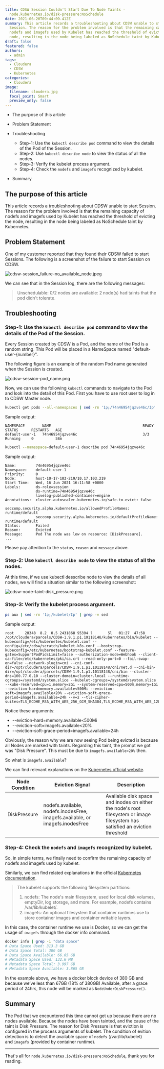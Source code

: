 ```yaml
---
title: CDSW Session Couldn't Start Due To Node Taints -
  node.kubernetes.io/disk-pressure:NoSchedule
date: 2021-06-20T09:44:09.412Z
summary: This article records a troubleshooting about CDSW unable to start
  Session. The reason for the problem involved is that the remaining capacity of
  nodefs and imagefs used by Kubelet has reached the threshold of evicting the
  node, resulting in the node being labeled as NoSchedule taint by Kubernetes.
draft: false
featured: false
authors:
  - admin
tags:
  - Cloudera
  - CDSW
  - Kubernetes
categories:
  - Cloudera
image:
  filename: cloudera.jpg
  focal_point: Smart
  preview_only: false
---
```

<!--StartFragment-->

* The purpose of this article
* Problem Statement
* Troubleshooting

  * Step-1: Use the `kubectl describe pod` command to view the details of the Pod of the Session.
  * Step-2: Use `kubectl describe node` to view the status of all the nodes.
  * Step-3: Verify the kubelet process argument.
  * Step-4: Check the `nodefs` and `imagefs` recognized by kubelet.
* Summary

<!--EndFragment-->

<!--StartFragment-->

## The purpose of this article

This article records a troubleshooting about CDSW unable to start Session. The reason for the problem involved is that the remaining capacity of nodefs and imagefs used by Kubelet has reached the threshold of evicting the node, resulting in the node being labeled as NoSchedule taint by Kubernetes.

<!--EndFragment-->

<!--StartFragment-->

## Problem Statement

One of my customer reported that they found their CDSW failed to start Sessions. The following is a screenshot of the failure to start Session on CDSW.

![cdsw-session_failure-no_available_node.jpeg](cdsw-session_failure-no_available_node.jpeg)

We can see that in the Session log, there are the following messages:

> Unschedulable: 0/2 nodes are available: 2 node(s) had taints that the pod didn't tolerate.

<!--EndFragment-->

<!--StartFragment-->

## Troubleshooting

### [](#step-1-use-the-kubectl-describe-pod-command-to-view-the-details-of-the-pod-of-the-session)Step-1: Use the `kubectl describe pod` command to view the details of the Pod of the Session.

Every Session created by CDSW is a Pod, and the name of the Pod is a random string. This Pod will be placed in a NameSpace named "default-user-{number}".

The following figure is an example of the random Pod name generated when the Session is created.

![cdsw-session-pod_name.png](cdsw-session-pod_name.png)

Now, we can use the following `kubectl` commands to navigate to the Pod and look into the detail of this Pod. First you have to use root user to log in to CDSW Master node.

```bash
kubectl get pods --all-namespaces | sed -rn '1p;/74n46954jqzve46c/Ip'
```

Sample output:

```plaintext
NAMESPACE        NAME                                          READY   STATUS      RESTARTS   AGE
default-user-1   74n46954jqzve46c                              3/3     Running     0          58m
```

```bash
kubectl --namespace=default-user-1 describe pod 74n46954jqzve46c
```

Sample output:

```plaintext
Name:         74n46954jqzve46c
Namespace:    default-user-1
Priority:     0
Node:         host-10-17-103-219/10.17.103.219
Start Time:   Wed, 16 Jun 2021 16:11:58 +0000
Labels:       ds-role=session
              ds-runtime=74n46954jqzve46c
              livelog-published-container=engine
Annotations:  cluster-autoscaler.kubernetes.io/safe-to-evict: false
              seccomp.security.alpha.kubernetes.io/allowedProfileNames: runtime/default
              seccomp.security.alpha.kubernetes.io/defaultProfileName: runtime/default
Status:       Failed
Reason:       Evicted
Message:      Pod The node was low on resource: [DiskPressure].
...
```

Please pay attention to the `status`, `reason` and `message` above.

<!--EndFragment--><!--StartFragment-->

### Step-2: Use `kubectl describe node` to view the status of all the nodes.

At this time, if we use kubectl desscribe node to view the details of all nodes, we will find a situation similar to the following screenshot:

![cdsw-node-taint-disk_pressure.png](cdsw-node-taint-disk-pressure.jpg)

### [](#step-3-verify-the-kubelet-process-argument)Step-3: Verify the kubelet process argument.

```bash
ps aux | sed -rn '1p;/kubelet/Ip' | grep -v sed
```

Sample output:

```plaintext
root     20348  8.2  0.5 2431868 95304 ?       Sl   01:27  47:58 /opt/cloudera/parcels/CDSW-1.9.1.p1.10118148/kubernetes/bin/kubelet --kubeconfig=/etc/kubernetes/kubelet.conf --config=/etc/cdsw/scratch/kubelet.k8s.conf --bootstrap-kubeconfig=/etc/kubernetes/bootstrap-kubelet.conf --feature-gates=SupportPodPidsLimit=false --authorization-mode=Webhook --client-ca-file=/etc/kubernetes/pki/ca.crt --read-only-port=0 --fail-swap-on=false --network-plugin=cni --cni-conf-dir=/opt/cloudera/parcels/CDSW-1.9.1.p1.10118148/cni/net.d --cni-bin-dir=/opt/cloudera/parcels/CDSW-1.9.1.p1.10118148/cni/bin --cluster-dns=100.77.0.10 --cluster-domain=cluster.local --runtime-cgroups=/systemd/system.slice --kubelet-cgroups=/systemd/system.slice --kube-reserved=cpu=1,memory=2Gi --system-reserved=cpu=500m,memory=1Gi --eviction-hard=memory.available<500Mi --eviction-soft=imagefs.available<20% --eviction-soft-grace-period=imagefs.available=24h --v=2 --tls-cipher-suites=TLS_ECDHE_RSA_WITH_AES_256_GCM_SHA384,TLS_ECDHE_RSA_WITH_AES_128_GCM_SHA256
```

Notice these arguments:

* \--eviction-hard=memory.available<500Mi
* \--eviction-soft=imagefs.available<20%
* \--eviction-soft-grace-period=imagefs.available=24h

Obviously, the reason why we are now seeing Pod being evicted is because all Nodes are marked with taints. Regarding this taint, the prompt we got was "Disk Pressure". This must be due to `imagefs.available<20%` then.

So what is `imagefs.available`?

We can find relevant explanations on the [Kubernetes official website](https://kubernetes.io/docs/concepts/scheduling-eviction/node-pressure-eviction/#node-conditions).

| Node Condition | Eviction Signal                                                               | Description                                                                                                                  |
| -------------- | ----------------------------------------------------------------------------- | ---------------------------------------------------------------------------------------------------------------------------- |
| DiskPressure   | nodefs.available, nodefs.inodesFree, imagefs.available, or imagefs.inodesFree | Available disk space and inodes on either the node's root filesystem or image filesystem has satisfied an eviction threshold |

### [](#step-4-check-the-nodefs-and-imagefs-recognized-by-kubelet)Step-4: Check the `nodefs` and `imagefs` recognized by kubelet.

So, in simple terms, we finally need to confirm the remaining capacity of nodefs and imagefs used by kubelet.

Similarly, we can find related explanations in the official [Kubernetes documentation](https://kubernetes.io/docs/concepts/scheduling-eviction/node-pressure-eviction/#eviction-signals).

> The kubelet supports the following filesystem partitions:
>
> 1. nodefs: The node's main filesystem, used for local disk volumes, emptyDir, log storage, and more. For example, nodefs contains /var/lib/kubelet/.
> 2. imagefs: An optional filesystem that container runtimes use to store container images and container writable layers.

In this case, the container runtime we use is Docker, so we can get the usage of `imagefs` through the docker info command.

```bash
docker info | grep -i "data space"
# Data Space Used: 313.3 GB
# Data Space Total: 380 GB
# Data Space Available: 66.65 GB
# Metadata Space Used: 132.6 MB
# Metadata Space Total: 3.997 GB
# Metadata Space Available: 3.865 GB
```

In the example above, we have a docker block device of 380 GB and because we’ve less than 67GB (18% of 380GB) Available, after a grace period of 24hrs, this node will be marked as `NodeUnderDiskPressure()`.

## [](#summary)Summary

The Pod that we encountered this time cannot get up because there are no nodes available. Because the nodes have been tainted, and the cause of the taint is Disk Pressure. The reason for Disk Pressure is that eviction is configured in the process arguments of kubelet. The condition of evition detection is to detect the available space of `nodefs` (/var/lib/kubelet) and `imagefs` (provided by container runtime).

- - -

That's all for `node.kubernetes.io/disk-pressure:NoSchedule`, thank you for reading.

<!--EndFragment-->